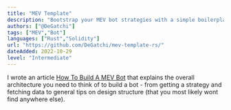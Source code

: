 ```yaml
---
title: "MEV Template"
description: "Bootstrap your MEV bot strategies with a simple boilerplate to build on top of. "
authors: ["@DeGatchi"]
tags: ["MEV","Bot"]
languages: ["Rust","Solidity"]
url: "https://github.com/DeGatchi/mev-template-rs/"
dateAdded: 2022-10-29
level: "Intermediate"
---
```


I wrote an article [How To Build A MEV Bot](https://www.degatchi.com/articles/how-to-build-a-mev-bot) that explains the overall architecture you need to think of to build a bot - from getting a strategy and fetching data to general tips on design structure (that you most likely wont find anywhere else).